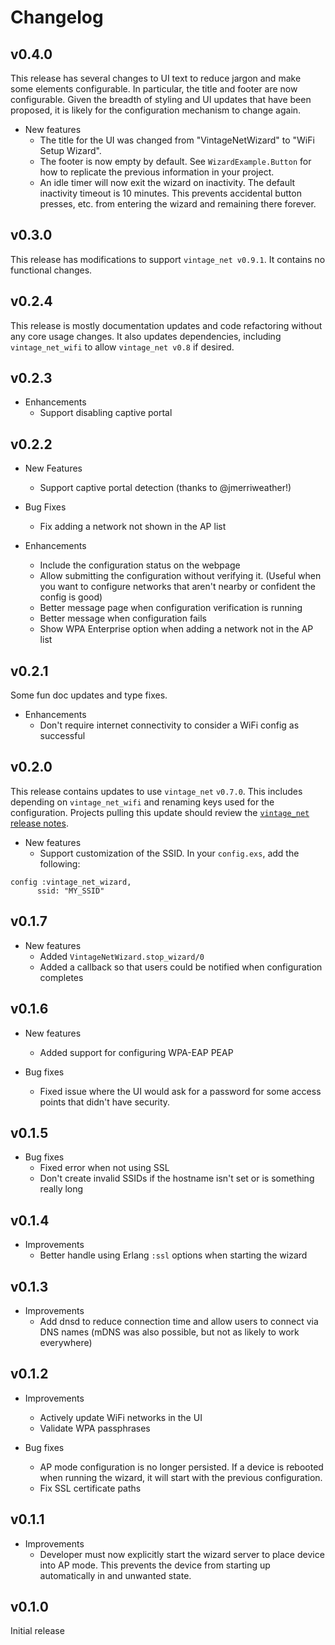 # Changelog

## v0.4.0

This release has several changes to UI text to reduce jargon and make some
elements configurable. In particular, the title and footer are now configurable.
Given the breadth of styling and UI updates that have been proposed, it is
likely for the configuration mechanism to change again.

* New features
  * The title for the UI was changed from "VintageNetWizard" to "WiFi Setup Wizard".
  * The footer is now empty by default. See `WizardExample.Button` for how to
    replicate the previous information in your project.
  * An idle timer will now exit the wizard on inactivity. The default inactivity
    timeout is 10 minutes. This prevents accidental button presses, etc. from
    entering the wizard and remaining there forever.

## v0.3.0

This release has modifications to support `vintage_net v0.9.1`. It contains no
functional changes.

## v0.2.4

This release is mostly documentation updates and code refactoring without any
core usage changes. It also updates dependencies, including `vintage_net_wifi`
to allow `vintage_net v0.8` if desired.

## v0.2.3

* Enhancements
  * Support disabling captive portal

## v0.2.2

* New Features
  * Support captive portal detection (thanks to @jmerriweather!)

* Bug Fixes
  * Fix adding a network not shown in the AP list

* Enhancements
  * Include the configuration status on the webpage
  * Allow submitting the configuration without verifying it. (Useful when you want to configure networks that aren't nearby or confident the config is good)
  * Better message page when configuration verification is running
  * Better message when configuration fails
  * Show WPA Enterprise option when adding a network not in the AP list

## v0.2.1

Some fun doc updates and type fixes.

* Enhancements
  * Don't require internet connectivity to consider a WiFi config as successful

## v0.2.0

This release contains updates to use `vintage_net` `v0.7.0`. This includes
depending on `vintage_net_wifi` and renaming keys used for the configuration.
Projects pulling this update should review the [`vintage_net` release
notes](https://github.com/nerves-networking/vintage_net/releases/tag/v0.7.0).

* New features
  * Support customization of the SSID. In your `config.exs`, add the following:

```
config :vintage_net_wizard,
      ssid: "MY_SSID"
```

## v0.1.7

* New features
  * Added `VintageNetWizard.stop_wizard/0`
  * Added a callback so that users could be notified when configuration
    completes

## v0.1.6

* New features
  * Added support for configuring WPA-EAP PEAP

* Bug fixes
  * Fixed issue where the UI would ask for a password for some access points
    that didn't have security.

## v0.1.5

* Bug fixes
  * Fixed error when not using SSL
  * Don't create invalid SSIDs if the hostname isn't set or is something really
    long

## v0.1.4

* Improvements
  * Better handle using Erlang `:ssl` options when starting the wizard

## v0.1.3

* Improvements
  * Add dnsd to reduce connection time and allow users to connect via DNS names
    (mDNS was also possible, but not as likely to work everywhere)

## v0.1.2

* Improvements
  * Actively update WiFi networks in the UI
  * Validate WPA passphrases

* Bug fixes
  * AP mode configuration is no longer persisted. If a device is rebooted when
    running the wizard, it will start with the previous configuration.
  * Fix SSL certificate paths

## v0.1.1

* Improvements
  * Developer must now explicitly start the wizard server to place device into
    AP mode. This prevents the device from starting up automatically in
    and unwanted state.

## v0.1.0

Initial release
